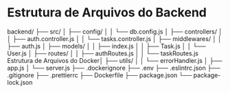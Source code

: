 # Estrutura de Arquivos do Backend

backend/
├── src/
│   ├── config/
│   │   └── db.config.js
│   ├── controllers/
│   │   ├── auth.controller.js
│   │   └── tasks.controller.js
│   ├── middlewares/
│   │   ├── auth.js
│   ├── models/
│   │   ├── index.js
│   │   ├── Task.js
│   │   └── User.js
│   ├── routes/
│   │   ├── authRoutes.js
│   │   └── taskRoutes.js
Estrutura de Arquivos do Docker│   ├── utils/
│   │   └── errorHandler.js
│   ├── app.js
│   └── server.js
├── .dockerignore
├── .env
├── .eslintrc.json
├── .gitignore
├── .prettierrc
├── Dockerfile
├── package.json
└── package-lock.json


